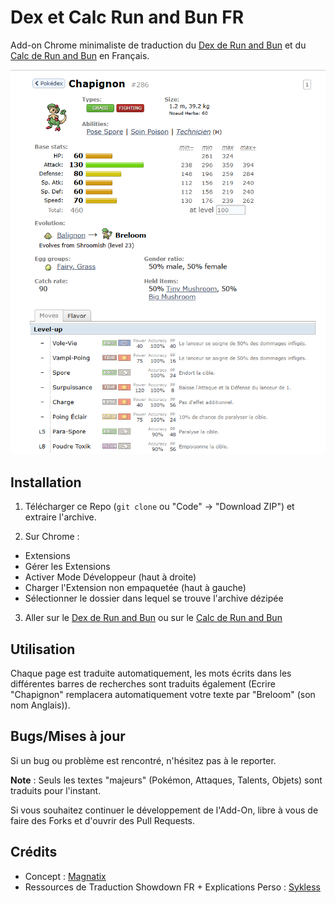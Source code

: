 # Dex et Calc Run and Bun FR

Add-on Chrome minimaliste de traduction du [Dex de Run and Bun](https://dex.runandbun.com/) et du [Calc de Run and Bun](https://calc.runandbun.com/) en Français.

![Aperçu du site traduit](apercu.png)

## Installation

1. Télécharger ce Repo (```git clone``` ou "Code" -> "Download ZIP") et extraire l'archive.

2. Sur Chrome :
- Extensions
- Gérer les Extensions
- Activer Mode Développeur (haut à droite)
- Charger l'Extension non empaquetée (haut à gauche)
- Sélectionner le dossier dans lequel se trouve l'archive dézipée

3. Aller sur le [Dex de Run and Bun](https://dex.runandbun.com/) ou sur le [Calc de Run and Bun](https://calc.runandbun.com/)

## Utilisation

Chaque page est traduite automatiquement, les mots écrits dans les différentes barres de recherches sont traduits également (Ecrire "Chapignon" remplacera automatiquement votre texte par "Breloom" (son nom Anglais)).

## Bugs/Mises à jour

Si un bug ou problème est rencontré, n'hésitez pas à le reporter.

__Note__ : Seuls les textes "majeurs" (Pokémon, Attaques, Talents, Objets) sont traduits pour l'instant.

Si vous souhaitez continuer le développement de l'Add-On, libre à vous de faire des Forks et d'ouvrir des Pull Requests.

## Crédits

- Concept : [Magnatix](https://x.com/Magnat_Hique)
- Ressources de Traduction Showdown FR + Explications Perso : [Sykless](https://github.com/Sykless)
